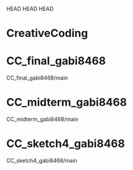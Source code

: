 HEAD
HEAD
HEAD
# CreativeCoding

# CC_final_gabi8468
CC_final_gabi8468/main
# CC_midterm_gabi8468
CC_midterm_gabi8468/main
# CC_sketch4_gabi8468
CC_sketch4_gabi8468/main
